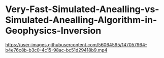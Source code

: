 # Very-Fast-Simulated-Anealling-vs-Simulated-Anealling-Algorithm-in-Geophysics-Inversion

https://user-images.githubusercontent.com/56064595/147057964-b4e76c8b-b3c0-4c15-98ac-bc51d29418b9.mp4

